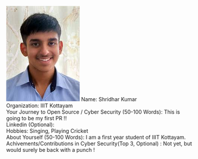 ![Shridhar Kumar](./images/shridhar-kumar.jpg)
Name: Shridhar Kumar<br>
Organization: IIIT Kottayam<br>
Your Journey to Open Source / Cyber Security (50-100 Words): This is going to be my first PR !!<br>
Linkedin (Optional):<br>
Hobbies: Singing, Playing Cricket<br>
About Yourself (50-100 Words): I am a first year student of IIIT Kottayam.<br>
Achivements/Contributions in Cyber Security(Top 3, Optional) : Not yet, but would surely be back with a punch !